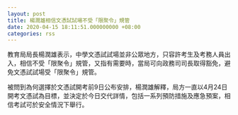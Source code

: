```yaml
---
layout: post
title: 楊潤雄相信文憑試試場不受「限聚令」規管
date: 2020-04-15 18:11:51.000000000 +08:00
categories: rss
---
```


教育局局長楊潤雄表示，中學文憑試試場並非公眾地方，只容許考生及考務人員出入，相信不受「限聚令」規管，又指有需要時，當局可向政務司司長取得豁免，避免文憑試試場受「限聚令」規管。

被問到為何選擇於文憑試開考前9日公布安排，楊潤雄解釋，局方一直以4月24日開考文憑試為目標，並決定於今日交代詳情，包括一系列預防措施及應急預案，相信考試可於安全情況下舉行。
